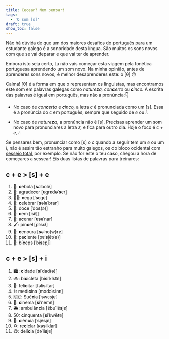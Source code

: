 ```yaml
---
title: Cecear? Nem pensar!
tags:
  - 'O som [s]'
draft: true
show_toc: false
---
```

Não há dúvida de que um dos maiores desafios do português para um estudante galego é a sonoridade desta língua. São muitos os sons novos com que se vai deparar e que vai ter de aprender.

Embora isto seja certo, tu não vais começar esta viagem pela fonética portuguesa aprendendo um som novo. Na minha opinião, antes de aprenderes sons novos, é melhor desaprenderes este: o [θ] 😯

Calma! [θ] é a forma em que o representam os linguistas, mas encontramos este som em palavras galegas como *nature**z**a,* *con**c**erto* ou ***c**inco.* A escrita das palavras é igual em português, mas não a pronúncia:👇

- No caso de *con**c**erto* e ***c**inco,* a letra *c* é pronunciada como um [s]. Essa é a pronúncia do *c* em português, sempre que seguido de *e* ou *i*.

- No caso de *nature**z**a,* a pronúncia não é [s]. Precisas aprender um som novo para pronunciares a letra *z,* e fica para outro dia. Hoje o foco é  *c* + *e, i.*

Se pensares bem, pronunciar como [s] o *c* quando a seguir tem um *e* ou um *i,* não é assim tão estranho para muito galegos, os do bloco ocidental com [sesseio total](https://gl.wikipedia.org/wiki/Isoglosa#/media/Ficheiro:Seseo_idioma_gallego.png), por exemplo. Se não for este o teu caso, chegou a hora de começares a sessear! Eis duas listas de palavras para treinares:

## c + e > [s] + e

1. <e-moji>🧅</e-moji>: **c**ebola [**s**əˈbolɐ]
2. <e-moji>🙏</e-moji>: agrade**c**er [ɐɡrɐdəˈ**s**er]
3. <e-moji>👩‍🦯</e-moji>: **c**ega [ˈ**s**ɛɡɐ]
4. <e-moji>🥳</e-moji>: **c**elebrar [**s**ələˈbrar]
5. <e-moji>🍬</e-moji>: do**c**e [ˈdo**s**(ə)]
6. <e-moji>💯</e-moji>: **c**em [ˈ**s**ɐ̃j̃]
7. <e-moji>🙋</e-moji>: a**c**enar [ɐ**s**əˈnar]
8. <e-moji>🖌️</e-moji>: pin**c**el [pĩˈ**s**ɛɫ]
9. <e-moji>🥕</e-moji>: **c**enoura [**s**əˈno(w)rɐ]
10. <e-moji>🤒</e-moji>: pa**c**iente [pɐˈ**s**jẽt(ə)]
11. <e-moji>💪</e-moji>: bí**c**eps [ˈbi**s**ɛpʃ]

## c + e > [s] + i

1. <e-moji>🏙️</e-moji>: **c**idade [**s**iˈdad(ə)]
2. <e-moji>🚲</e-moji>: bi**c**icleta [bi**s**iˈklɛtɐ]
3. <e-moji>👏</e-moji>: feli**c**itar [fəli**s**iˈtar]
4. <e-moji>⚕️</e-moji>: medi**c**ina [mədəˈ**s**inɐ]
5. <e-moji>🇸🇪</e-moji>: Sué**c**ia [ˈ**s**wɛsjɐ]
6. <e-moji>🎦</e-moji>: **c**inema [**s**iˈnemɐ]
7. <e-moji>🚑</e-moji>: ambulân**c**ia [ɐ̃buˈlɐ̃**s**jɐ]
8. <e-moji>50</e-moji>: **c**inquenta [**s**ĩˈkwẽtɐ]
9. <e-moji>🔬</e-moji>: **c**iên**c**ia [ˈ**s**jẽ**s**jɐ]
10. <e-moji>♻️</e-moji>: re**c**iclar [ʀə**s**iˈklar]
11. <e-moji>😋</e-moji>: delí**c**ia [dəˈli**s**jɐ]
